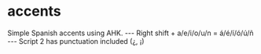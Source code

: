 # accents
Simple Spanish accents using AHK. --- Right shift + a/e/i/o/u/n = á/é/í/ó/ú/ñ --- Script 2 has punctuation included (¿, ¡)
